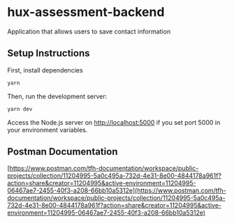 # hux-assessment-backend

Application that allows users to save contact information

## Setup Instructions

First, install dependencies

```bash
yarn

```

Then, run the development server:

```bash
yarn dev

```

Access the Node.js server on [http://localhost:5000](http://localhost:5000) if you set port 5000 in your environment variables.

## Postman Documentation

[https://www.postman.com/tfh-documentation/workspace/public-projects/collection/11204995-5a0c495a-732d-4e31-8e00-4844178a961f?action=share&creator=11204995&active-environment=11204995-06467ae7-2455-40f3-a208-66bb10a5312e](https://www.postman.com/tfh-documentation/workspace/public-projects/collection/11204995-5a0c495a-732d-4e31-8e00-4844178a961f?action=share&creator=11204995&active-environment=11204995-06467ae7-2455-40f3-a208-66bb10a5312e)
